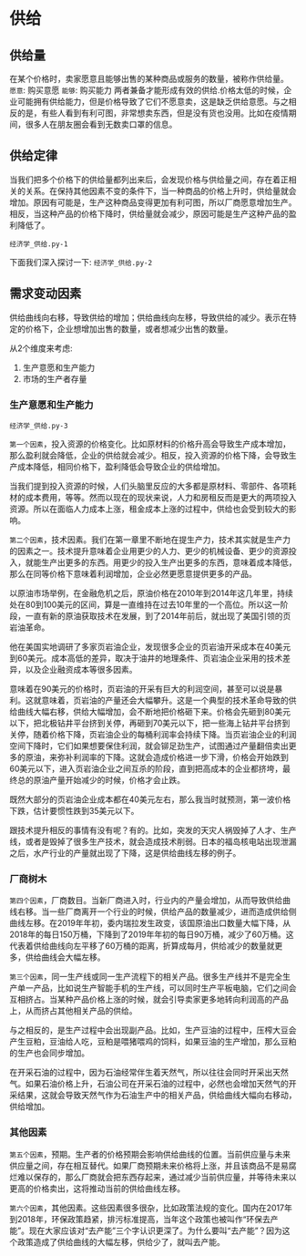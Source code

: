 # 供给

## 供给量
在某个价格时，卖家愿意且能够出售的某种商品或服务的数量，被称作供给量。
`愿意`: 购买意愿
`能够`: 购买能力
两者兼备才能形成有效的供给.价格太低的时候，企业可能拥有供给能力，但是价格导致了它们不愿意卖，这是缺乏供给意愿。与之相反的是，有些人看到有利可图，非常想卖东西，但是没有货也没用。比如在疫情期间，很多人在朋友圈会看到无数卖口罩的信息。


## 供给定律
当我们把多个价格下的供给量都列出来后，会发现价格与供给量之间，存在着正相关的关系。在保持其他因素不变的条件下，当一种商品的价格上升时，供给量就会增加。原因有可能是，生产这种商品变得更加有利可图，所以厂商愿意增加生产。相反，当这种产品的价格下降时，供给量就会减少，原因可能是生产这种产品的盈利降低了。

`经济学_供给.py-1`


下面我们深入探讨一下:
`经济学_供给.py-2`


## 需求变动因素

供给曲线向右移，导致供给的增加；供给曲线向左移，导致供给的减少。表示在特定的价格下，企业想增加出售的数量，或者想减少出售的数量。

从2个维度来考虑:
1. 生产意愿和生产能力
2. 市场的生产者存量

### 生产意愿和生产能力
`经济学_供给.py-3`

`第一个因素`，投入资源的价格变化。比如原材料的价格升高会导致生产成本增加，那么盈利就会降低，企业的供给就会减少。相反，投入资源的价格下降，会导致生产成本降低，相同价格下，盈利降低会导致企业的供给增加。

当我们提到投入资源的时候，人们头脑里反应的大多都是原材料、零部件、各项耗材的成本费用，等等。然而以现在的现状来说，人力和房租反而是更大的两项投入资源。所以在面临人力成本上涨，租金成本上涨的过程中，供给也会受到较大的影响。


`第二个因素`，技术因素。我们在第一章里不断地在提生产力，技术其实就是生产力的因素之一。技术提升意味着企业用更少的人力、更少的机械设备、更少的资源投入，就能生产出更多的东西。用更少的投入生产出更多的东西，意味着成本降低，那么在同等价格下意味着利润增加，企业必然更愿意提供更多的产品。


以原油市场举例，在金融危机之后，原油价格在2010年到2014年这几年里，持续处在80到100美元的区间，算是一直维持在过去10年里的一个高位。所以这一阶段，一直有新的原油获取技术在发展，到了2014年前后，就出现了美国引领的页岩油革命。

他在美国实地调研了多家页岩油企业，发现很多企业的页岩油开采成本在40美元到60美元。成本高低的差异，取决于油井的地理条件、页岩油企业采用的技术差异，以及企业融资成本等很多因素。

意味着在90美元的价格时，页岩油的开采有巨大的利润空间，甚至可以说是暴利。这就意味着，页岩油的产量还会大幅攀升。这是一个典型的技术革命导致的供给曲线大幅右移，供给大幅增加，会不断地把价格砸下来。价格会先砸到80美元以下，把北极钻井平台挤到关停，再砸到70美元以下，把一些海上钻井平台挤到关停，随着价格下降，页岩油企业的每桶利润率会持续下降。当页岩油企业的利润空间下降时，它们如果想要保住利润，就会铆足劲生产，试图通过产量翻倍卖出更多的原油，来弥补利润率的下降。这就会造成价格进一步下滑，价格会开始跌到60美元以下，进入页岩油企业之间互杀的阶段，直到把高成本的企业都挤垮，最终总的原油产量开始减少的时候，价格才会止跌。

既然大部分的页岩油企业成本都在40美元左右，那么我当时就预测，第一波价格下跌，估计要惯性跌到35美元以下。

跟技术提升相反的事情有没有呢？有的。比如，突发的天灾人祸毁掉了人才、生产线，或者是毁掉了很多生产技术，就会造成技术削弱。日本的福岛核电站出现泄漏之后，水产行业的产量就出现了下降，这是供给曲线左移的例子。


### 厂商树木

`第四个因素`，厂商数目。当新厂商进入时，行业内的产量会增加，从而导致供给曲线右移。当一些厂商离开一个行业的时候，供给产品的数量减少，进而造成供给侧曲线左移。在2019年年初，委内瑞拉发生政变，该国原油出口数量大幅下降，从2018年的每日150万桶，下降到了2019年年初的每日90万桶，减少了60万桶。这代表着供给曲线向左平移了60万桶的距离，折算成每月，供给减少的数量就更多，供给曲线会大幅左移。


`第三个因素`，同一生产线或同一生产流程下的相关产品。很多生产线并不是完全生产单一产品，比如说生产智能手机的生产线，可以同时生产平板电脑，它们之间会互相挤占。当某种产品价格上涨的时候，就会引导卖家更多地转向利润高的产品上，从而挤占其他相关产品的供给。

与之相反的，是生产过程中会出现副产品。比如，生产豆油的过程中，压榨大豆会产生豆粕，豆油给人吃，豆粕是喂猪喂鸡的饲料，如果豆油的生产增加，那么豆粕的生产也会同步增加。

在开采石油的过程中，因为石油经常伴生着天然气，所以往往会同时开采出天然气。如果石油价格上升，石油公司在开采石油的过程中，必然也会增加天然气的开采结果，这就会导致天然气作为石油生产中的相关产品，供给曲线大幅向右移动，供给增加。


### 其他因素

`第五个因素`，预期。生产者的价格预期会影响供给曲线的位置。当前供应量与未来供应量之间，存在相互替代。如果厂商预期未来价格将上涨，并且该商品不是易腐烂难以保存的，那么厂商就会把东西存起来，通过减少当前供应量，并等待未来以更高的价格卖出，这将推动当前的供给曲线左移。



`第六个因素`，其他因素。这些因素很多很杂，比如政策法规的变化。国内在2017年到2018年，环保政策趋紧，排污标准提高，当年这个政策也被叫作“环保去产能”。现在大家应该对“去产能”三个字认识更深了。为什么要叫“去产能”？因为这个政策造成了供给曲线的大幅左移，供给少了，就叫去产能。





